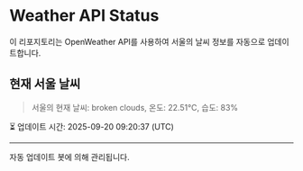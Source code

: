 
# Weather API Status

이 리포지토리는 OpenWeather API를 사용하여 서울의 날씨 정보를 자동으로 업데이트합니다.

## 현재 서울 날씨
> 서울의 현재 날씨: broken clouds, 온도: 22.51°C, 습도: 83%

⏳ 업데이트 시간: 2025-09-20 09:20:37 (UTC)

---
자동 업데이트 봇에 의해 관리됩니다.
